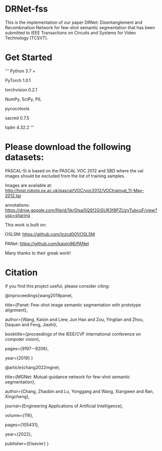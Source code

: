 # DRNet-fss
This is the implementation of our paper DRNet: Disentanglement and Recombination Network for few-shot semantic segmentation that has been submitted to IEEE Transactions on Circuits and Systems for Video Technology (TCSVT).
# Get Started
'''
Python 3.7 +

PyTorch 1.0.1

torchvision 0.2.1

NumPy, SciPy, PIL

pycocotools

sacred 0.7.5

tqdm 4.32.2
'''

# Please download the following datasets: 

PASCAL-5i is based on the PASCAL VOC 2012 and SBD where the val images should be excluded from the list of training samples.

Images are available at: http://host.robots.ox.ac.uk/pascal/VOC/voc2012/VOCtrainval_11-May-2012.tar

annotations: https://drive.google.com/file/d/1ikrDlsai5QSf2GiSUR3f8PZUzyTubcuF/view?usp=sharing

This work is built on:

OSLSM: https://github.com/lzzcd001/OSLSM

PANet: https://github.com/kaixin96/PANet

Many thanks to their greak work!

# Citation
If you find this project useful, please consider citing:

@inproceedings{wang2019panet,

  title={Panet: Few-shot image semantic segmentation with prototype alignment},
  
  author={Wang, Kaixin and Liew, Jun Hao and Zou, Yingtian and Zhou, Daquan and Feng, Jiashi},
  
  booktitle={proceedings of the IEEE/CVF international conference on computer vision},
  
  pages={9197--9206},
  
  year={2019}
}

@article{chang2022mgnet,

  title={MGNet: Mutual-guidance network for few-shot semantic segmentation},
  
  author={Chang, Zhaobin and Lu, Yonggang and Wang, Xiangwen and Ran, Xingcheng},
  
  journal={Engineering Applications of Artificial Intelligence},
  
  volume={116},
  
  pages={105431},
  
  year={2022},
  
  publisher={Elsevier}
}
